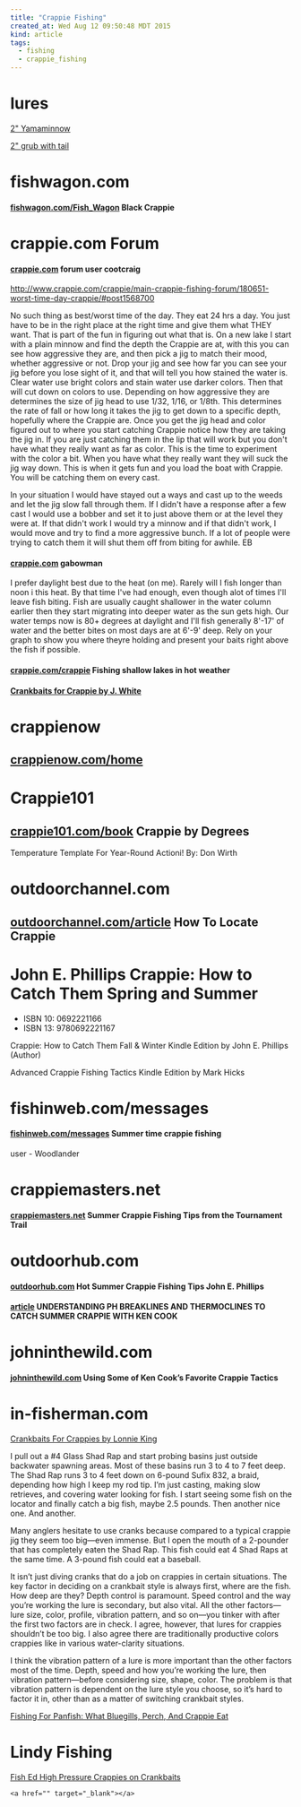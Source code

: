 ```yaml
---
title: "Crappie Fishing"
created_at: Wed Aug 12 09:50:48 MDT 2015
kind: article
tags:
  - fishing
  - crappie_fishing
---
```


# lures

<a href="https://store.baits.com/product.php?productid=40&cat=22&page=1" target="_blank">2" Yamaminnow</a>

<a href="https://store.baits.com/product.php?productid=20&cat=22&page=1" target="_blank">2" grub with tail</a>

# fishwagon.com

#### [fishwagon.com/Fish_Wagon](http://www.fishwagon.com/Fish_Wagon/Black_Crappie.html) Black Crappie


# crappie.com Forum

#### [crappie.com](http://www.crappie.com/crappie/forum.php?) forum user cootcraig


http://www.crappie.com/crappie/main-crappie-fishing-forum/180651-worst-time-day-crappie/#post1568700

No such thing as best/worst time of the day. They eat 24 hrs a day. You
just have to be in the right place at the right time and give them what
THEY want. That is part of the fun in figuring out what that is. On
a new lake I start with a plain minnow and find the depth the Crappie
are at, with this you can see how aggressive they are, and then pick a
jig to match their mood, whether aggressive or not. Drop your jig and
see how far you can see your jig before you lose sight of it, and that
will tell you how stained the water is. Clear water use bright colors
and stain water use darker colors. Then that will cut down on colors to
use. Depending on how aggressive they are determines the size of jig
head to use 1/32, 1/16, or 1/8th. This determines the rate of fall or
how long it takes the jig to get down to a specific depth, hopefully
where the Crappie are. Once you get the jig head and color figured out
to where you start catching Crappie notice how they are taking the jig
in. If you are just catching them in the lip that will work but you
don't have what they really want as far as color. This is the time to
experiment with the color a bit. When you have what they really want
they will suck the jig way down. This is when it gets fun and you load
the boat with Crappie. You will be catching them on every cast.

In your situation I would have stayed out a ways and cast up to the weeds
and let the jig slow fall through them. If I didn't have a response after
a few cast I would use a bobber and set it to just above them or at the
level they were at. If that didn't work I would try a minnow and if that
didn't work, I would move and try to find a more aggressive bunch. If
a lot of people were trying to catch them it will shut them off from
biting for awhile. EB

#### [crappie.com](http://www.crappie.com/crappie/main-crappie-fishing-forum/180651-worst-time-day-crappie/#post1568922) gabowman

I prefer daylight best due to the heat (on me). Rarely will I fish longer
than noon i this heat. By that time I've had enough, even though alot
of times I'll leave fish biting. Fish are usually caught shallower in
the water column earlier then they start migrating into deeper water as
the sun gets high. Our water temps now is 80+ degrees at daylight and
I'll fish generally 8'-17' of water and the better bites on most days
are at 6'-9' deep. Rely on your graph to show you where theyre holding
and present your baits right above the fish if possible.


#### [crappie.com/crappie](http://www.crappie.com/crappie/content.php?r=220) Fishing shallow lakes in hot weather

#### <a href="http://crappie.com/jeff/" target="_blank">Crankbaits for Crappie by J. White</a>

 

# crappienow

## [crappienow.com/home](http://www.crappienow.com/home/)


# Crappie101

## [crappie101.com/book](http://www.crappie101.com/book/export/html/805) Crappie by Degrees

Temperature Template For Year-Round Actioni! 
By: Don Wirth

# outdoorchannel.com

## [outdoorchannel.com/article](http://outdoorchannel.com/article.aspx?id=2638) How To Locate Crappie

# John E. Phillips Crappie: How to Catch Them Spring and Summer

* ISBN 10: 0692221166 
* ISBN 13: 9780692221167


Crappie: How to Catch Them Fall & Winter Kindle Edition by John E. Phillips (Author) 

Advanced Crappie Fishing Tactics Kindle Edition by Mark Hicks

# fishinweb.com/messages

#### [fishinweb.com/messages](http://fishinweb.com/messages/messages/74/7727.html?1277999004) Summer time crappie fishing

user - Woodlander


# crappiemasters.net

#### [crappiemasters.net](http://www.crappiemasters.net/home/member-articles/261-summer-crappie-fishing-tips-from-the-tournament-trail) Summer Crappie Fishing Tips from the Tournament Trail 


# outdoorhub.com

#### [outdoorhub.com](http://www.outdoorhub.com/how-to/2012/07/06/hot-summer-crappie-fishing-tips/) Hot Summer Crappie Fishing Tips John E. Phillips

#### [article](https://www.linkedin.com/pulse/understanding-ph-breaklines-thermoclines-catch-summer-john-phillips) UNDERSTANDING PH BREAKLINES AND THERMOCLINES TO CATCH SUMMER CRAPPIE WITH KEN COOK


# johninthewild.com

#### [johninthewild.com](ttp://johninthewild.com/using-some-of-ken-cooks-favorite-crappie-tactics/) Using Some of Ken Cook’s Favorite Crappie Tactics


# in-fisherman.com

<a href="http://www.in-fisherman.com/panfish/crappie-black-or-white/crankbaits-for-crappies/" target="_blank">Crankbaits For Crappies by Lonnie King</a>

I pull out a #4 Glass Shad Rap and start probing basins just outside
backwater spawning areas. Most of these basins run 3 to 4 to 7 feet
deep. The Shad Rap runs 3 to 4 feet down on 6-pound Sufix 832, a braid,
depending how high I keep my rod tip. I’m just casting, making slow
retrieves, and covering water looking for fish. I start seeing some
fish on the locator and finally catch a big fish, maybe 2.5 pounds. Then
another nice one. And another.

Many anglers hesitate to use cranks because compared to a typical crappie
jig they seem too big—even immense. But I open the mouth of a 2-pounder
that has completely eaten the Shad Rap. This fish could eat 4 Shad Raps
at the same time. A 3-pound fish could eat a baseball.

It isn’t just diving cranks that do a job on crappies in certain
situations. The key factor in deciding on a crankbait style is
always first, where are the fish. How deep are they? Depth control
is paramount. Speed control and the way you’re working the lure is
secondary, but also vital. All the other factors—lure size, color,
profile, vibration pattern, and so on—you tinker with after the first
two factors are in check. I agree, however, that lures for crappies
shouldn’t be too big. I also agree there are traditionally productive
colors crappies like in various water-clarity situations.

I think the vibration pattern of a lure is more important than the
other factors most of the time. Depth, speed and how you’re working
the lure, then vibration pattern—before considering size, shape,
color. The problem is that vibration pattern is dependent on the lure
style you choose, so it’s hard to factor it in, other than as a matter
of switching crankbait styles.


<a href="http://www.in-fisherman.com/panfish/fishing-for-panfish/" target="_blank">Fishing For Panfish: What Bluegills, Perch, And Crappie Eat</a>

# Lindy Fishing

<a href="https://www.youtube.com/watch?v=isbHDvOPKi4" target="_blank">Fish Ed High Pressure Crappies on Crankbaits</a>



~~~~~~~~~~~~~~~
<a href="" target="_blank"></a>
~~~~~~~~~~~~~~~


